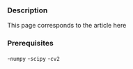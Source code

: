 
### Description
This page corresponds to the article here

### Prerequisites

-`numpy`
-`scipy`
-`cv2`
